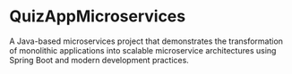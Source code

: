 # QuizAppMicroservices
A Java-based microservices  project that demonstrates the transformation of monolithic applications into scalable microservice architectures using Spring Boot and modern development practices.
